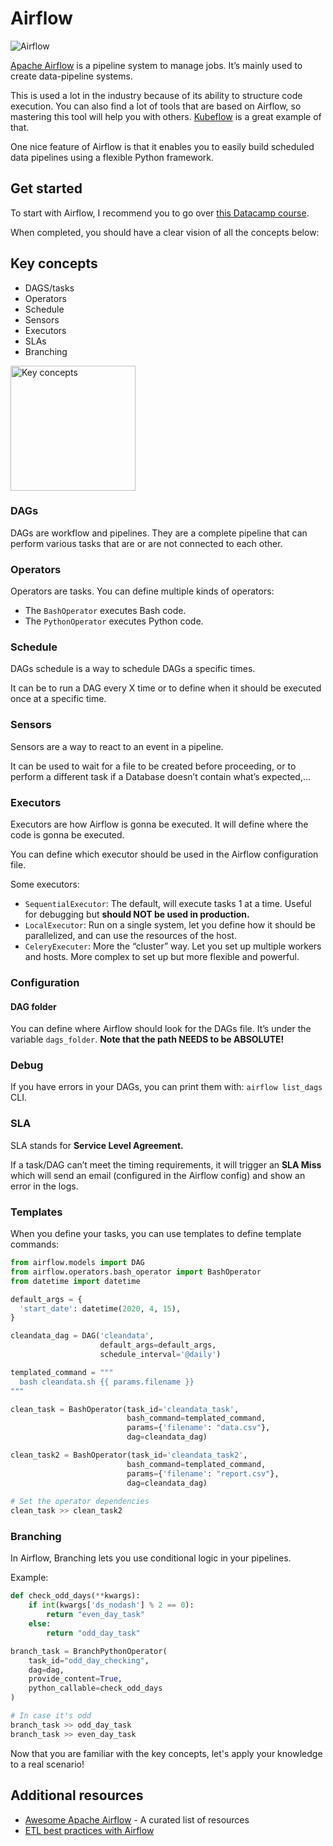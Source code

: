 # Airflow

![Airflow](https://airflow.apache.org/images/feature-image.png)

[Apache Airflow](https://airflow.apache.org/) is a pipeline system to manage jobs.
It’s mainly used to create data-pipeline systems.

This is used a lot in the industry because of its ability to structure code execution. You can also find a lot of tools that are based on Airflow, so mastering this tool will help you with others. [Kubeflow](https://www.kubeflow.org/) is a great example of that.

One nice feature of Airflow is that it enables you to easily build scheduled data pipelines using a flexible Python framework.

## Get started

To start with Airflow, I recommend you to go over [this Datacamp course](https://app.datacamp.com/learn/courses/introduction-to-airflow-in-python).

When completed, you should have a clear vision of all the concepts below:

## Key concepts

- DAGS/tasks
- Operators
- Schedule
- Sensors
- Executors
- SLAs
- Branching

<img src="https://static.vecteezy.com/system/resources/previews/006/365/814/original/trendy-key-concepts-vector.jpg" alt="Key concepts" width="200"/>

### DAGs

DAGs are workflow and pipelines. They are a complete pipeline that can perform various tasks that are or are not connected to each other.

### Operators

Operators are tasks. You can define multiple kinds of operators:

- The `BashOperator` executes Bash code.
- The `PythonOperator` executes Python code.

### Schedule

DAGs schedule is a way to schedule DAGs a specific times.

It can be to run a DAG every X time or to define when it should be executed once at a specific time.

### Sensors

Sensors are a way to react to an event in a pipeline.

It can be used to wait for a file to be created before proceeding, or to perform a different task if a Database doesn’t contain what’s expected,…

### Executors

Executors are how Airflow is gonna be executed. It will define where the code is gonna be executed.

You can define which executor should be used in the Airflow configuration file.

Some executors:

- `SequentialExecutor`: The default, will execute tasks 1 at a time. Useful for debugging but **should NOT be used in production.**
- `LocalExecutor`: Run on a single system, let you define how it should be parallelized, and can use the resources of the host.
- `CeleryExecuter`: More the “cluster” way. Let you set up multiple workers and hosts. More complex to set up but more flexible and powerful.

### Configuration

#### DAG folder

You can define where Airflow should look for the DAGs file. It’s under the variable `dags_folder`. **Note that the path NEEDS to be ABSOLUTE!**

### Debug

If you have errors in your DAGs, you can print them with: `airflow list_dags` CLI.

### SLA

SLA stands for **Service Level Agreement.** 

If a task/DAG can’t meet the timing requirements, it will trigger an **SLA Miss** which will send an email (configured in the Airflow config) and show an error in the logs. 

### Templates

When you define your tasks, you can use templates to define template commands:

```python
from airflow.models import DAG
from airflow.operators.bash_operator import BashOperator
from datetime import datetime

default_args = {
  'start_date': datetime(2020, 4, 15),
}

cleandata_dag = DAG('cleandata',
                    default_args=default_args,
                    schedule_interval='@daily')

templated_command = """
  bash cleandata.sh {{ params.filename }}
"""

clean_task = BashOperator(task_id='cleandata_task',
                          bash_command=templated_command,
                          params={'filename': "data.csv"},
                          dag=cleandata_dag)

clean_task2 = BashOperator(task_id='cleandata_task2',
                          bash_command=templated_command,
                          params={'filename': "report.csv"},
                          dag=cleandata_dag)
                           
# Set the operator dependencies
clean_task >> clean_task2 
```

### Branching

In Airflow, Branching lets you use conditional logic in your pipelines.

Example:

```python
def check_odd_days(**kwargs):
    if int(kwargs['ds_nodash'] % 2 == 0):
        return "even_day_task"
    else:
        return "odd_day_task"

branch_task = BranchPythonOperator(
    task_id="odd_day_checking",
    dag=dag,
    provide_content=True,
    python_callable=check_odd_days
)

# In case it's odd
branch_task >> odd_day_task
branch_task >> even_day_task
```

Now that you are familiar with the key concepts, let's apply your knowledge to a real scenario!

## Additional resources
- [Awesome Apache Airflow](https://github.com/jghoman/awesome-apache-airflow) - A curated list of resources
- [ETL best practices with Airflow](https://gtoonstra.github.io/etl-with-airflow/) 
